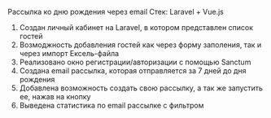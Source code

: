 Рассылка ко дню рождения через email
Стек: Laravel + Vue.js

1. Создан личный кабинет на Laravel, в котором представлен список гостей
2. Возмоджность добавления гостей как через форму заполения, так и через импорт Ексель-файла
3. Реализовано окно регистрации/авторизации с помощью Sanctum
4. Создана email рассылка, которая отправляется за 7 дней до дня рождения
5. Добавлена возможность создать свою рассылку, а так же запустить ее, нажав на кнопку
6. Выведена статистика по email рассылке c фильтром
